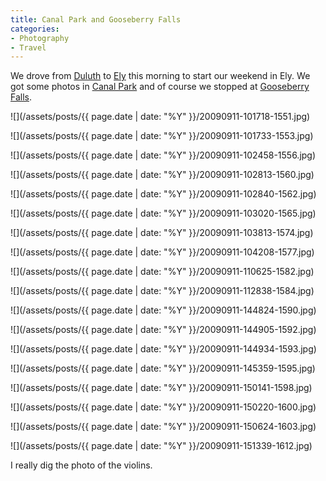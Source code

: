 ```yaml
---
title: Canal Park and Gooseberry Falls
categories:
- Photography
- Travel
---
```


We drove from [Duluth](http://www.visitduluth.com/) to [Ely](http://ely.org/) this morning to start our weekend in Ely. We got some photos in [Canal Park](http://www.canalparkduluth.com/) and of course we stopped at [Gooseberry Falls](http://www.dnr.state.mn.us/state_parks/gooseberry_falls/index.html).



  
   ![](/assets/posts/{{ page.date | date: "%Y" }}/20090911-101718-1551.jpg)
  

  
   ![](/assets/posts/{{ page.date | date: "%Y" }}/20090911-101733-1553.jpg)
  

  
   ![](/assets/posts/{{ page.date | date: "%Y" }}/20090911-102458-1556.jpg)
  

  
   ![](/assets/posts/{{ page.date | date: "%Y" }}/20090911-102813-1560.jpg)
  

  
   ![](/assets/posts/{{ page.date | date: "%Y" }}/20090911-102840-1562.jpg)
  

  
   ![](/assets/posts/{{ page.date | date: "%Y" }}/20090911-103020-1565.jpg)
  

  
   ![](/assets/posts/{{ page.date | date: "%Y" }}/20090911-103813-1574.jpg)
  

  
   ![](/assets/posts/{{ page.date | date: "%Y" }}/20090911-104208-1577.jpg)
  

  
   ![](/assets/posts/{{ page.date | date: "%Y" }}/20090911-110625-1582.jpg)
  

  
   ![](/assets/posts/{{ page.date | date: "%Y" }}/20090911-112838-1584.jpg)
  

  
   ![](/assets/posts/{{ page.date | date: "%Y" }}/20090911-144824-1590.jpg)
  

  
   ![](/assets/posts/{{ page.date | date: "%Y" }}/20090911-144905-1592.jpg)
  

  
   ![](/assets/posts/{{ page.date | date: "%Y" }}/20090911-144934-1593.jpg)
  

  
   ![](/assets/posts/{{ page.date | date: "%Y" }}/20090911-145359-1595.jpg)
  

  
   ![](/assets/posts/{{ page.date | date: "%Y" }}/20090911-150141-1598.jpg)
  

  
   ![](/assets/posts/{{ page.date | date: "%Y" }}/20090911-150220-1600.jpg)
  

  
   ![](/assets/posts/{{ page.date | date: "%Y" }}/20090911-150624-1603.jpg)
  

  
   ![](/assets/posts/{{ page.date | date: "%Y" }}/20090911-151339-1612.jpg)
  



I really dig the photo of the violins.
